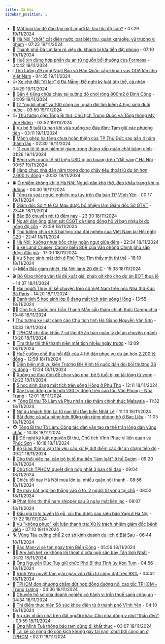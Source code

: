 ```yaml
---
title: Xã Hội
sidebar_position: 1
---
```


<!-- dantri-xa-hoi:START -->
- 🫣 [Mất bao lâu để đào tạo một người lái tàu tốc độ cao?](https://dantri.com.vn/xa-hoi/mat-bao-lau-de-dao-tao-mot-nguoi-lai-tau-toc-do-cao-20241119140644390.htm) - 07:29 19/11/2024
- 💼 [Hà Nội &quot;chốt&quot; cắt điện nước loạt biệt thự, quán karaoke, vũ trường vi phạm](https://dantri.com.vn/xa-hoi/ha-noi-chot-cat-dien-nuoc-loat-biet-thu-quan-karaoke-vu-truong-vi-pham-20241119141802312.htm) - 07:23 19/11/2024
- 🎊 [Thành phố Đà Lạt làm rõ việc du khách bị lừa tiền đặt phòng](https://dantri.com.vn/xa-hoi/thanh-pho-da-lat-lam-ro-viec-du-khach-bi-lua-tien-dat-phong-20241119132744047.htm) - 07:10 19/11/2024
- 🙉 [Huế xin dừng hợp phần dự án từ nguồn bồi thường của Formosa](https://dantri.com.vn/xa-hoi/hue-xin-dung-hop-phan-du-an-tu-nguon-boi-thuong-cua-formosa-20241119092606217.htm) - 04:42 19/11/2024
- 🕯 [Thủ tướng đề nghị Nhật Bản và Hàn Quốc cấp khoản vay ODA lớn cho Việt Nam](https://dantri.com.vn/xa-hoi/thu-tuong-de-nghi-nhat-ban-va-han-quoc-cap-khoan-vay-oda-lon-cho-viet-nam-20241119111703522.htm) - 04:35 19/11/2024
- 👍 [Xe chở đất &quot;đi lạc&quot; ở Đà Nẵng: Đề nghị kỷ luật tập thể, cá nhân](https://dantri.com.vn/xa-hoi/xe-cho-dat-di-lac-o-da-nang-de-nghi-ky-luat-tap-the-ca-nhan-20241119110740062.htm) - 04:29 19/11/2024
- 🤖 [Gần 4 tiếng chữa cháy tại xưởng đồ chơi rộng 800m2 ở Định Công](https://dantri.com.vn/xa-hoi/gan-4-tieng-chua-chay-tai-xuong-do-choi-rong-800m2-o-dinh-cong-20241119105242013.htm) - 04:09 19/11/2024
- 🙉 [12 &quot;người nhái&quot; và 100 công an, quân đội tìm kiếm 4 học sinh đuối nước](https://dantri.com.vn/xa-hoi/12-nguoi-nhai-va-100-cong-an-quan-doi-tim-kiem-4-hoc-sinh-duoi-nuoc-20241119105434468.htm) - 03:59 19/11/2024
- 👍 [Thủ tướng gặp Tổng Bí thư, Chủ tịch Trung Quốc và Tổng thống Mỹ Joe Biden](https://dantri.com.vn/xa-hoi/thu-tuong-gap-tong-bi-thu-chu-tich-trung-quoc-va-tong-thong-my-joe-biden-20241119104620171.htm) - 03:52 19/11/2024
- 🗽 [Vụ bé 5 tuổi tử nạn khi vừa xuống xe đưa đón: Tạm giữ các phương tiện](https://dantri.com.vn/xa-hoi/vu-be-5-tuoi-tu-nan-khi-vua-xuong-xe-dua-don-tam-giu-cac-phuong-tien-20241119092105148.htm) - 03:11 19/11/2024
- 🗽 [Mảnh ghép hạ tầng chưa hoàn thiện của TP Thủ Đức sau gần 4 năm thành lập](https://dantri.com.vn/xa-hoi/manh-ghep-ha-tang-chua-hoan-thien-cua-tp-thu-duc-sau-gan-4-nam-thanh-lap-20241110173332058.htm) - 02:30 19/11/2024
- 🔥 [11 con tê tê quý hiếm bị giam trong thùng xốp quấn chặt băng dính](https://dantri.com.vn/xa-hoi/11-con-te-te-quy-hiem-bi-giam-trong-thung-xop-quan-chat-bang-dinh-20241119073620947.htm) - 01:28 19/11/2024
- 🦒 [Bệnh viện quốc tế 50 triệu USD bị bỏ hoang trên &quot;đất vàng&quot; Hà Nội](https://dantri.com.vn/xa-hoi/benh-vien-quoc-te-50-trieu-usd-bi-bo-hoang-tren-dat-vang-ha-noi-20241117215242989.htm) - 00:57 19/11/2024
- 🧐 [Hàng chục nhà dân nằm trong dòng chảy tiêu thoát lũ dự án hơn 2.600 tỷ đồng](https://dantri.com.vn/xa-hoi/hang-chuc-nha-dan-nam-trong-dong-chay-tieu-thoat-lu-du-an-hon-2600-ty-dong-20241019205548030.htm) - 00:32 19/11/2024
- ⛽️ [Ô nhiễm không khí ở Hà Nội: Người dân khó thở, đeo khẩu trang khi ra đường](https://dantri.com.vn/xa-hoi/o-nhiem-khong-khi-o-ha-noi-nguoi-dan-kho-tho-deo-khau-trang-khi-ra-duong-20241117191637686.htm) - 00:30 19/11/2024
- 🚀 [Tổng rà soát người nghiện ma túy trên địa bàn TP Vĩnh Yên](https://dantri.com.vn/xa-hoi/tong-ra-soat-nguoi-nghien-ma-tuy-tren-dia-ban-tp-vinh-yen-20241119091223448.htm) - 00:17 19/11/2024
- 🦒 [Giám đốc Sở Y tế Cà Mau được bổ nhiệm làm Giám đốc Sở GTVT](https://dantri.com.vn/xa-hoi/giam-doc-so-y-te-ca-mau-duoc-bo-nhiem-lam-giam-doc-so-gtvt-20241119063600505.htm) - 23:46 18/11/2024
- 🦅 [Bắc Bộ chuyển rét từ đêm nay](https://dantri.com.vn/xa-hoi/bac-bo-chuyen-ret-tu-dem-nay-20241119062234442.htm) - 23:30 18/11/2024
- 🚀 [Người đàn ông giám sát CSGT cả tiếng đồng hồ vì bạn nhậu bị đo nồng độ cồn](https://dantri.com.vn/xa-hoi/nguoi-dan-ong-giam-sat-csgt-ca-tieng-dong-ho-vi-ban-nhau-bi-do-nong-do-con-20241119001754565.htm) - 22:59 18/11/2024
- 🦅 [Thủ tướng chia sẻ 3 bài học xóa đói nghèo của Việt Nam tại Hội nghị G20](https://dantri.com.vn/xa-hoi/thu-tuong-chia-se-3-bai-hoc-xoa-doi-ngheo-cua-viet-nam-tai-hoi-nghi-g20-20241119043834932.htm) - 22:41 18/11/2024
- 🤠 [Hà Nội: Xưởng nhựa bốc cháy ngùn ngụt giữa đêm](https://dantri.com.vn/xa-hoi/ha-noi-xuong-nhua-boc-chay-ngun-ngut-giua-dem-20241119004401582.htm) - 22:34 18/11/2024
- 💄 [6 xe Land Cruiser, Camry biển 80B của Văn phòng Chính phủ sắp được đấu giá](https://dantri.com.vn/xa-hoi/6-xe-land-cruiser-camry-bien-80b-cua-van-phong-chinh-phu-sap-duoc-dau-gia-20241118154407821.htm) - 17:00 18/11/2024
- 🥷 [Vụ 5 học sinh mất tích ở Phú Thọ: Tìm thấy một thi thể](https://dantri.com.vn/xa-hoi/vu-5-hoc-sinh-mat-tich-o-phu-tho-tim-thay-mot-thi-the-20241118230311472.htm) - 16:10 18/11/2024
- 👍 [Miền Bắc giảm nhiệt, Hà Nội lạnh 20 độ C](https://dantri.com.vn/xa-hoi/mien-bac-giam-nhiet-ha-noi-lanh-20-do-c-20241118215724649.htm) - 15:38 18/11/2024
- 🎬 [Bộ Giao thông vận tải đề xuất giải pháp gỡ khó cho dự án BOT thua lỗ](https://dantri.com.vn/xa-hoi/bo-giao-thong-van-tai-de-xuat-giai-phap-go-kho-cho-du-an-bot-thua-lo-20241118212732850.htm) - 14:37 18/11/2024
- 🦒 [Hai người Thụy Sĩ kể chuyện treo cờ Việt Nam trên nóc Nhà thờ Đức Bà Paris](https://dantri.com.vn/xa-hoi/hai-nguoi-thuy-si-ke-chuyen-treo-co-viet-nam-tren-noc-nha-tho-duc-ba-paris-20241118185448818.htm) - 14:20 18/11/2024
- 🌊 [Danh tính 5 học sinh lớp 8 đang mất tích trên sông Hồng](https://dantri.com.vn/xa-hoi/danh-tinh-5-hoc-sinh-lop-8-dang-mat-tich-tren-song-hong-20241118204538832.htm) - 13:55 18/11/2024
- 🧑‍💻 [Chủ tịch Quốc hội Trần Thanh Mẫn sắp thăm chính thức Campuchia](https://dantri.com.vn/xa-hoi/chu-tich-quoc-hoi-tran-thanh-man-sap-tham-chinh-thuc-campuchia-20241118204740553.htm) - 13:48 18/11/2024
- 🕴 [Thủ tướng kỷ luật cảnh cáo Chủ tịch tỉnh Hà Giang Nguyễn Văn Sơn](https://dantri.com.vn/xa-hoi/thu-tuong-ky-luat-canh-cao-chu-tich-tinh-ha-giang-nguyen-van-son-20241118203122251.htm) - 13:33 18/11/2024
- 🤔 [TPHCM chỉ đạo khẩn 7 sở lập đề án ban quản lý dự án chuyên ngành](https://dantri.com.vn/xa-hoi/tphcm-chi-dao-khan-7-so-lap-de-an-ban-quan-ly-du-an-chuyen-nganh-20241118194047229.htm) - 13:20 18/11/2024
- 💄 [Tìm thấy thi thể thanh niên mất tích nhiều ngày trước](https://dantri.com.vn/xa-hoi/tim-thay-thi-the-thanh-nien-mat-tich-nhieu-ngay-truoc-20241118174747803.htm) - 13:09 18/11/2024
- 🧠 [Huế cưỡng chế thu hồi đất của 4 hộ dân phục vụ dự án hơn 2.200 tỷ đồng](https://dantri.com.vn/xa-hoi/hue-cuong-che-thu-hoi-dat-cua-4-ho-dan-phuc-vu-du-an-hon-2200-ty-dong-20241118172312404.htm) - 12:59 18/11/2024
- 🦣 [Diễn biến mới vụ kiện Trường ĐH Kinh tế quốc dân đòi bồi thường 36 tỷ đồng](https://dantri.com.vn/xa-hoi/dien-bien-moi-vu-kien-truong-dh-kinh-te-quoc-dan-doi-boi-thuong-36-ty-dong-20241118165924055.htm) - 12:24 18/11/2024
- 💫 [Xuống xe đưa đón để chạy vào nhà, bé 5 tuổi bị xe tải tông tử vong](https://dantri.com.vn/xa-hoi/xuong-xe-dua-don-de-chay-vao-nha-be-5-tuoi-bi-xe-tai-tong-tu-vong-20241118184347774.htm) - 12:22 18/11/2024
- 🚀 [5 học sinh đang mất tích trên sông Hồng ở Phú Thọ](https://dantri.com.vn/xa-hoi/5-hoc-sinh-dang-mat-tich-tren-song-hong-o-phu-tho-20241118184818189.htm) - 12:11 18/11/2024
- 🤔 [Xây trạm dừng nghỉ hơn 230 tỷ đồng trên cao tốc Vân Phong - Nha Trang](https://dantri.com.vn/xa-hoi/xay-tram-dung-nghi-hon-230-ty-dong-tren-cao-toc-van-phong-nha-trang-20241118174535599.htm) - 12:01 18/11/2024
- ⚗️ [Tổng Bí thư Tô Lâm và Phu nhân sắp thăm chính thức Malaysia](https://dantri.com.vn/xa-hoi/tong-bi-thu-to-lam-va-phu-nhan-sap-tham-chinh-thuc-malaysia-20241118183157163.htm) - 11:32 18/11/2024
- 🫶 [Nữ du khách Sơn La tử nạn khi tắm biển Nhật Lệ](https://dantri.com.vn/xa-hoi/nu-du-khach-son-la-tu-nan-khi-tam-bien-nhat-le-20241118163136925.htm) - 11:13 18/11/2024
- 🌮 [Bắt được cá sấu nặng hơn 80kg gần rừng phòng hộ ở Bạc Liêu](https://dantri.com.vn/xa-hoi/bat-duoc-ca-sau-nang-hon-80kg-gan-rung-phong-ho-o-bac-lieu-20241118172420539.htm) - 11:05 18/11/2024
- 🐵 [Tổng Bí thư Tô Lâm: Công tác dân vận tạo ra thế trận lòng dân vững chắc](https://dantri.com.vn/xa-hoi/tong-bi-thu-to-lam-cong-tac-dan-van-tao-ra-the-tran-long-dan-vung-chac-20241118173814855.htm) - 10:38 18/11/2024
- 🧑‍🏫 [Đề nghị kỷ luật nguyên Bí thư, Chủ tịch Vĩnh Phúc vì liên quan vụ Phúc Sơn](https://dantri.com.vn/xa-hoi/de-nghi-ky-luat-nguyen-bi-thu-chu-tich-vinh-phuc-vi-lien-quan-vu-phuc-son-20241118160054323.htm) - 10:18 18/11/2024
- 💫 [Bộ Giao thông vận tải yêu cầu xử lý dứt điểm các dự án chậm tiến độ](https://dantri.com.vn/xa-hoi/bo-giao-thong-van-tai-yeu-cau-xu-ly-dut-diem-cac-du-an-cham-tien-do-20241118161521257.htm) - 09:21 18/11/2024
- 🦩 [Cho thôi việc hai cán bộ bị tố thu tiền &quot;làm luật&quot; ở hồ Gươm](https://dantri.com.vn/xa-hoi/cho-thoi-viec-hai-can-bo-bi-to-thu-tien-lam-luat-o-ho-guom-20241118161425797.htm) - 09:20 18/11/2024
- 🦄 [Chủ tịch TPHCM quyết định hợp nhất 3 ban chỉ đạo](https://dantri.com.vn/xa-hoi/chu-tich-tphcm-quyet-dinh-hop-nhat-3-ban-chi-dao-20241118153338556.htm) - 09:04 18/11/2024
- 💂 [Chiều tối nay Hà Nội mưa lớn tại nhiều quận nội thành](https://dantri.com.vn/xa-hoi/chieu-toi-nay-ha-noi-mua-lon-tai-nhieu-quan-noi-thanh-20241118154448665.htm) - 08:56 18/11/2024
- 💄 [Xe máy bất ngờ lao thẳng vào ô tô, 2 người tử vong tại chỗ](https://dantri.com.vn/xa-hoi/xe-may-bat-ngo-lao-thang-vao-o-to-2-nguoi-tu-vong-tai-cho-20241118153601151.htm) - 08:52 18/11/2024
- 🎬 [Phát hiện thi thể nam shipper sau 3 ngày mất liên lạc](https://dantri.com.vn/xa-hoi/phat-hien-thi-the-nam-shipper-sau-3-ngay-mat-lien-lac-20241118141834460.htm) - 08:07 18/11/2024
- 👀 [Đấu giá trực tuyến lô gỗ, củi thu được sau siêu bão Yagi ở Hà Nội](https://dantri.com.vn/xa-hoi/dau-gia-truc-tuyen-lo-go-cui-thu-duoc-sau-sieu-bao-yagi-o-ha-noi-20241118141135118.htm) - 07:22 18/11/2024
- 💃 [Vụ &quot;không phục&quot; kết luận thanh tra: Xử lý trách nhiệm giám đốc bệnh viện](https://dantri.com.vn/xa-hoi/vu-khong-phuc-ket-luan-thanh-tra-xu-ly-trach-nhiem-giam-doc-benh-vien-20241118112051854.htm) - 07:10 18/11/2024
- 🪜 [Vũng Tàu cưỡng chế 2 cơ sở kinh doanh du lịch ở Bãi Sau](https://dantri.com.vn/xa-hoi/vung-tau-cuong-che-2-co-so-kinh-doanh-du-lich-o-bai-sau-20241118125649795.htm) - 06:44 18/11/2024
- 📝 [Bão Man-yi sẽ tan ngay trên Biển Đông](https://dantri.com.vn/xa-hoi/bao-man-yi-se-tan-ngay-tren-bien-dong-20241118124701429.htm) - 05:56 18/11/2024
- 🧑‍💻 [Ám ảnh kẹt xe không lối thoát ở cửa ngõ sân bay Tân Sơn Nhất](https://dantri.com.vn/xa-hoi/am-anh-ket-xe-khong-loi-thoat-o-cua-ngo-san-bay-tan-son-nhat-20241116145638563.htm) - 05:12 18/11/2024
- 👺 [Ông Nguyễn Đức Tuy giữ chức Phó Bí thư Tỉnh ủy Kon Tum](https://dantri.com.vn/xa-hoi/ong-nguyen-duc-tuy-giu-chuc-pho-bi-thu-tinh-uy-kon-tum-20241118111503261.htm) - 04:56 18/11/2024
- 🌮 [Vĩnh Yên quyết tâm giải ngân vốn đầu tư công đạt trên 98%](https://dantri.com.vn/xa-hoi/vinh-yen-quyet-tam-giai-ngan-von-dau-tu-cong-dat-tren-98-20241118110953345.htm) - 04:42 18/11/2024
- 🤭 [TPHCM đơn phương chấm dứt hợp đồng đường nối cao tốc TPHCM - Trung Lương](https://dantri.com.vn/xa-hoi/tphcm-don-phuong-cham-dut-hop-dong-duong-noi-cao-toc-tphcm-trung-luong-20241118112851980.htm) - 04:36 18/11/2024
- 💪 [Chuyển hồ sơ của doanh nghiệp có hành vi trốn thuế sang công an](https://dantri.com.vn/xa-hoi/chuyen-ho-so-cua-doanh-nghiep-co-hanh-vi-tron-thue-sang-cong-an-20241118104551537.htm) - 04:34 18/11/2024
- 🧰 [Thí điểm thực hiện Sổ sức khỏe điện tử ở thành phố Vĩnh Yên](https://dantri.com.vn/xa-hoi/thi-diem-thuc-hien-so-suc-khoe-dien-tu-o-thanh-pho-vinh-yen-20241118105827159.htm) - 04:10 18/11/2024
- 🤡 [Vụ xây nhầm nhà trên đất người khác: Chủ nhà đồng ý nhờ &quot;thần đèn&quot;](https://dantri.com.vn/xa-hoi/vu-xay-nham-nha-tren-dat-nguoi-khac-chu-nha-dong-y-nho-than-den-20241118102818778.htm) - 03:59 18/11/2024
- 🦆 [Ông Minh Tuệ thông báo tạm dừng đi khất thực](https://dantri.com.vn/xa-hoi/ong-minh-tue-thong-bao-tam-dung-di-khat-thuc-20241118095819357.htm) - 03:07 18/11/2024
- 🦍 [Tài xế có nồng độ cồn kịch khung gây tai nạn, chửi bới công an ở TPHCM](https://dantri.com.vn/xa-hoi/tai-xe-co-nong-do-con-kich-khung-gay-tai-nan-chui-boi-cong-an-o-tphcm-20241118085552952.htm) - 02:11 18/11/2024<!-- dantri-xa-hoi:END -->
